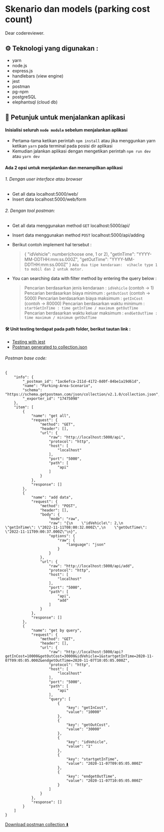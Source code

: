 # Skenario dan models (parking cost count)

Dear codereviewer.

## ⚙️ Teknologi yang digunakan :

- yarn
- node.js
- express.js
- handlebars (view engine)
- jest
- postman
- pg-npm
- postgreSQL
- elephantsql (cloud db)

## 📒 Petunjuk untuk menjalankan aplikasi

#### Inisialisi seluruh `node module` sebelum menjalankan aplikasi

- Pertama-tama ketikan perintah `npm install` atau jika menggunkan yarn ketikan `yarn` pada terminal pada posisi dir aplikasi
- Kemudian jalankan aplikasi dengan mengetikan perintah `npm run dev` atau `yarn dev`

#### Ada 2 opsi untuk menjalankan dan menampilkan aplikasi

###### 1. Dengan user interface atau browser

- Get all data localhost:5000/web/
- Insert data localhost:5000/web/form

###### 2. Dengan tool postman:

- Get all data menggunakan method `GET` localhost:5000/api/
- Insert data menggunakan method `POST` localhost:5000/api/adding
- Berikut contoh implement hal tersebut :

  > {
  > "idVehicle": number(choose one, 1 or 2),
  > "getInTime": "YYYY-MM-DDTHH:mm:ss.000Z",
  > "getOutTime": "YYYY-MM-DDTHH:mm:ss.000Z"
  > }
  > `Ada dua tipe kendaraan:  vihacle type 1 to mobil dan 2 untuk motor.`

- You can searching data with filter method by entering the query below :

  > Pencarian berdasarkan jenis kendaraan : `idVehicle` (contoh -> 1)
  > Pencarian berdasarkan biaya minimum : `getOutCost` (contoh -> 5000)
  > Pencarian berdasarkan biaya maksimum : `getInCost` (contoh -> 80000)
  > Pencarian berdasarkan waktu minimum : `startGetInTime : time getInTime / maximum getOutTime`
  > Pencarian berdasarkan waktu keluar maksimum : `endGetOutTime : time maximum / minimum getOutTime`

#### 🛠️ Unit testing terdapat pada path folder, berikut tautan link :

- [Testing with jest](https://github.com/franskbarek/parking-cost-counting/tree/main/test/parkingArea.test.js)
- [Postman generated to collection.json](https://github.com/franskbarek/parking-cost-counting/blob/main/test/postman.json)

###### Postman base code:

```
{
	"info": {
		"_postman_id": "1ac6efca-211d-4172-8d0f-84be1a19d61d",
		"name": "Parking-Area-Scenario",
		"schema": "https://schema.getpostman.com/json/collection/v2.1.0/collection.json",
		"_exporter_id": "17475098"
	},
	"item": [
		{
			"name": "get all",
			"request": {
				"method": "GET",
				"header": [],
				"url": {
					"raw": "http://localhost:5000/api",
					"protocol": "http",
					"host": [
						"localhost"
					],
					"port": "5000",
					"path": [
						"api"
					]
				}
			},
			"response": []
		},
		{
			"name": "add data",
			"request": {
				"method": "POST",
				"header": [],
				"body": {
					"mode": "raw",
					"raw": "{\n    \"idVehicle\": 2,\n    \"getInTime\": \"2022-11-11T08:00:32.000Z\",\n    \"getOutTime\": \"2022-11-11T09:00:37.000Z\"\n}",
					"options": {
						"raw": {
							"language": "json"
						}
					}
				},
				"url": {
					"raw": "http://localhost:5000/api/add",
					"protocol": "http",
					"host": [
						"localhost"
					],
					"port": "5000",
					"path": [
						"api",
						"add"
					]
				}
			},
			"response": []
		},
		{
			"name": "get by query",
			"request": {
				"method": "GET",
				"header": [],
				"url": {
					"raw": "http://localhost:5000/api?getInCost=10000&getOutCost=30000&idVehicle=1&startgetInTime=2020-11-07T09:05:05.000Z&endgetOutTime=2020-11-07T10:05:05.000Z",
					"protocol": "http",
					"host": [
						"localhost"
					],
					"port": "5000",
					"path": [
						"api"
					],
					"query": [
						{
							"key": "getInCost",
							"value": "10000"
						},
						{
							"key": "getOutCost",
							"value": "30000"
						},
						{
							"key": "idVehicle",
							"value": "1"
						},
						{
							"key": "startgetInTime",
							"value": "2020-11-07T09:05:05.000Z"
						},
						{
							"key": "endgetOutTime",
							"value": "2020-11-07T10:05:05.000Z"
						}
					]
				}
			},
			"response": []
		}
	]
}

```

[Download postman collection ⬇️](https://www.udrop.com/7BW3)
